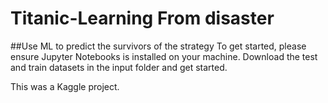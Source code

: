 # Titanic-Learning From disaster

##Use ML to predict the survivors of the strategy
To get started, please ensure Jupyter Notebooks is installed on your machine.
Download the test and train datasets in the input folder and get started.

This was a Kaggle project.

